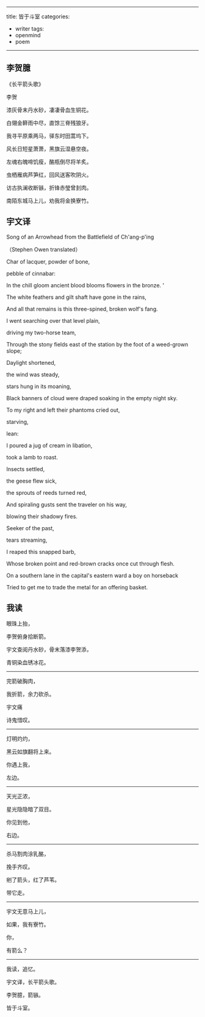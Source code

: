 
---
title:  皆于斗室
categories: 
- writer
tags: 
- openmind
- poem

---
## 李贺臆
《长平箭头歌》

李贺

漆灰骨末丹水砂，凄凄骨血生铜花。

白翎金簳雨中尽，直馀三脊残狼牙。

我寻平原乘两马，驿东时田蒿坞下。

风长日短星萧萧，黑旗云湿悬空夜。

左魂右魄啼饥瘦，酪瓶倒尽将羊炙。

虫栖雁病芦笋红，回风送客吹阴火。

访古执澜收断镞，折锋赤瑩曾刲肉。

南陌东城马上儿，劝我将金换寮竹。

## 宇文译

Song of an Arrowhead from the Battlefield of Ch'ang-p'ing

（Stephen Owen translated）

Char of lacquer, powder of bone, 

pebble of cinnabar: 

In the chill gloom ancient blood blooms flowers in the bronze. ' 

The white feathers and gilt shaft have gone in the rains, 

And all that remains is this three-spined, broken wolf's fang. 

I went searching over that level plain, 

driving my two-horse team, 

Through the stony fields east of the station by the foot of a weed-grown slope; 

Daylight shortened, 

the wind was steady, 

stars hung in its moaning, 

Black banners of cloud were draped soaking in the empty night sky. 

To my right and left their phantoms cried out, 

starving, 

lean: 

I poured a jug of cream in libation, 

took a lamb to roast. 

Insects settled, 

the geese flew sick, 

the sprouts of reeds turned red, 

And spiraling gusts sent the traveler on his way, 

blowing their shadowy fires. 

Seeker of the past, 

tears streaming, 

I reaped this snapped barb, 

Whose broken point and red-brown cracks once cut through flesh. 

On a southern lane in the capital's eastern ward a boy on horseback 

Tried to get me to trade the metal for an offering basket. 

##  我读

眼珠上抬，

李贺俯身拾断箭。

宇文查阅丹水砂，骨末落漆李贺添，

青铜染血锈冰花。

---- 
完箭破胸肉，

我折箭，余力砍杀。

宇文痛

诗鬼惜叹。

---- 
灯明灼灼，

黑云如旗翻将上来。

你遇上我，

左边。

---- 

天光正浓，

星光隐隐暗了双目。

你见到他，

右边。

---- 

杀马割肉涂乳酪，

挽手齐叹。

剜了箭头，红了芦苇。

带它走。

---- 
宇文无意马上儿，

如果，我有寮竹。

你，

有箭么？

---- 

我读，追忆。

宇文译，长平箭头歌。

李贺臆，箭镞。

皆于斗室。






